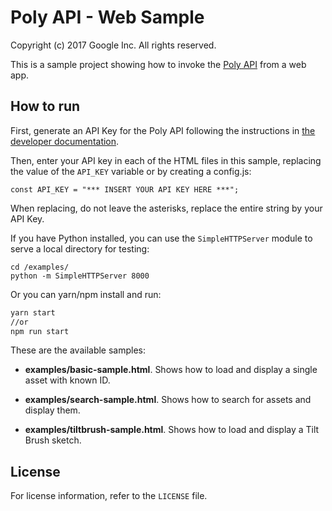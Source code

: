 # Poly API - Web Sample

Copyright (c) 2017 Google Inc. All rights reserved.

This is a sample project showing how to invoke the
[Poly API](https://developers.google.com/poly) from
a web app.

## How to run

First, generate an API Key for the Poly API following the instructions in [the
developer documentation](https://developers.google.com/poly/develop).

Then, enter your API key in each of the HTML files in this sample, replacing
the value of the `API_KEY` variable or by creating a config.js:

    const API_KEY = "*** INSERT YOUR API KEY HERE ***";
    
    
When replacing, do not leave the asterisks, replace the entire string by
your API Key.

If you have Python installed, you can use the `SimpleHTTPServer` module
to serve a local directory for testing:

    cd /examples/
    python -m SimpleHTTPServer 8000

Or you can yarn/npm install and run:

```bash
yarn start
//or
npm run start
```
These are the available samples:

* **examples/basic-sample.html**. Shows how to load and display a single asset
  with known ID.

* **examples/search-sample.html**. Shows how to search for assets and display them.

* **examples/tiltbrush-sample.html**. Shows how to load and display a Tilt Brush sketch.

## License

For license information, refer to the `LICENSE` file.

